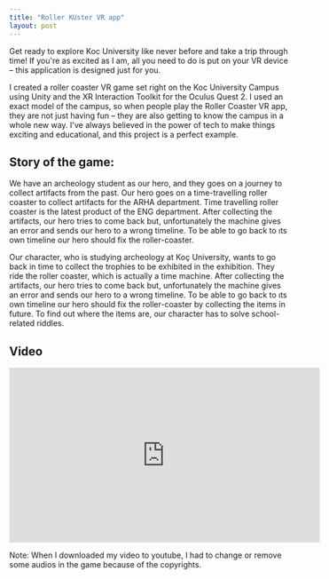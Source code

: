 ```yaml
---
title: "Roller KUster VR app"
layout: post
---
```


Get ready to explore Koc University like never before and take a trip through time! If you're as excited as I am, all you need to do is put on your VR device – this application is designed just for you.

I created a roller coaster VR game set right on the Koc University Campus using Unity and the XR Interaction Toolkit for the Oculus Quest 2. I used an exact model of the campus, so when people play the Roller Coaster VR app, they are not just having fun – they are also getting to know the campus in a whole new way. I've always believed in the power of tech to make things exciting and educational, and this project is a perfect example.

## Story of the game:

We have an archeology student as our hero, and they goes on a journey to collect artifacts from the past. Our hero goes on a time-travelling roller coaster to collect artifacts for the ARHA department. Time travelling roller coaster is the latest product of the ENG department. After collecting the artifacts, our hero tries to come back but, unfortunately the machine gives an error and sends our hero to a wrong timeline. To be able to go back to ıts own timeline our hero should fix the roller-coaster.

Our character, who is studying archeology at Koç University, wants to go back in time to collect the trophies to be exhibited in the exhibition. They ride the roller coaster, which is actually a time machine. After collecting the artifacts, our hero tries to come back but, unfortunately the machine gives an error and sends our hero to a wrong timeline. To be able to go back to ıts own timeline our hero should fix the roller-coaster by collecting the items in future. To find out where the items are, our character has to solve school-related riddles.

## Video

<iframe width="560" height="315" src="https://www.youtube.com/embed/FvEZdLP4QV4" title="YouTube video player" frameborder="0" allow="accelerometer; autoplay; clipboard-write; encrypted-media; gyroscope; picture-in-picture" allowfullscreen></iframe>

Note: When I downloaded my video to youtube, I had to change or remove some audios in the game because of the copyrights.
